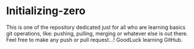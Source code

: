# Initializing-zero
This is one of the repository dedicated just for all who are learning basics git operations, like: pushing, pulling, merging or whatever else is out there. Feel free to make any push or pull request...! GoodLuck learning GitHub.